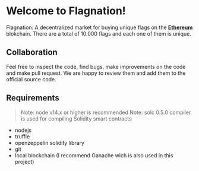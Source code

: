 # Welcome to Flagnation!

Flagnation: A decentralized market for buying unique flags on the **[Ethereum](https://ethereum.org)** blokchain. There are a total of 10.000 flags and each one of them is unique.

## Collaboration

Feel free to inspect the code, find bugs, make improvements on the code and make pull request.
We are happy to review them and add them to the official source code.

## Requirements

> Note: node v14.x or higher is recommended
> Note: solc 0.5.0 compiler is used for compiling Solidity smart contracts

- nodejs
- truffle
- openzeppelin solidity library
- git
- local blockchain (I recommend Ganache wich is also used in this project)
